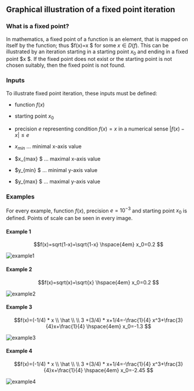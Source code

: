 ## Graphical illustration of a fixed point iteration 

### What is a fixed point?
In mathematics, a fixed point of a function is an element, that is mapped on itself by the function; thus $f(x)=x $ for some $x \in D(f)$. This can be illustrated by an iteration starting in a starting point $x_0$ and ending in a fixed point $x $. If the fixed point does not exist or the starting point is not chosen suitably, then the fixed point is not found.
### Inputs
To illustrate fixed point iteration, these inputs must be defined:
* function $f(x)$

* starting point $x_0$

* precision $e$ representing condition $f(x)=x$ in a numerical sense $\lvert f(x)-x \rvert  \leq e$

 * $x_{min}$  ... minimal x-axis value
 * $x_{max} $ ... maximal x-axis value
 * $y_{min} $ ... minimal y-axis value
 * $y_{max} $ ... maximal y-axis value

### Examples
For every example, function $f(x)$, precision $e=10^{-3}$ and starting point $x_0$ is defined. Points of scale can be seen in every image.
#### Example 1
$$f(x)=sqrt(1-x)=\sqrt{1-x}  \hspace{4em} x_0=0.2 $$

![example1][1]

#### Example 2
$$f(x)=sqrt(x)=\sqrt{x}  \hspace{4em} x_0=0.2 $$

![example2][2]

#### Example 3
$$f(x)=(-1/4) * x \\ \hat \\ \\ 3 +(3/4) * x+1/4=-\frac{1}{4} x^3+\frac{3}{4}x+\frac{1}{4} \hspace{4em} x_0=-1.3 $$

![example3][3]

#### Example 4 
$$f(x)=(-1/4) * x \\ \hat \\ \\ 3 +(3/4) * x+1/4=-\frac{1}{4} x^3+\frac{3}{4}x+\frac{1}{4} \hspace{4em} x_0=-2.45 $$

![example4][4]

[1]: https://live.staticflickr.com/65535/51943625931_d9d35277bf_c.jpg
[2]: https://live.staticflickr.com/65535/51942642957_760f90dbc2_c.jpg
[3]: https://live.staticflickr.com/65535/51944238145_1b225a4714_c.jpg
[4]: https://live.staticflickr.com/65535/51943948374_2ab0cc6f9c_c.jpg
[mathlink]: https://chrome.google.com/webstore/detail/mathjax-plugin-for-github/ioemnmodlmafdkllaclgeombjnmnbima/related
 





